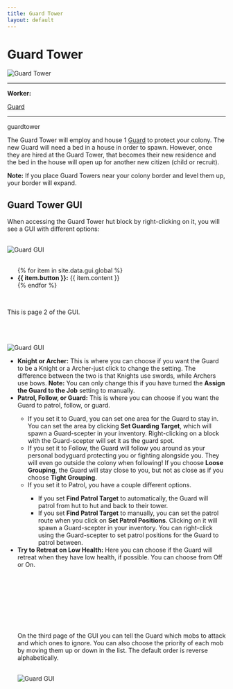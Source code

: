 ```yaml
---
title: Guard Tower
layout: default
---
```

# Guard Tower

<div class="infobox box text-center">
    <img src="../../assets/images/buildings/guardtower.png" alt="Guard Tower" />
    <hr />
    <div class="row section-text text-left">
        <div class="col">
        <p><strong>Worker:</strong></p>
        </div>
        <div class="col">
        <p><a href="../workers/guard">Guard</a></p>
        </div>
    </div>
    <hr />
    <recipe>guardtower</recipe>
</div>

The Guard Tower will employ and house 1 [Guard](../../source/workers/guard) to protect your colony. The new Guard will need a bed in a house in order to spawn. However, once they are hired at the Guard Tower, that becomes their new residence and the bed in the house will open up for another new citizen (child or recruit).

<strong>Note:</strong> If you place Guard Towers near your colony border and level them up, your border will expand.

## Guard Tower GUI

When accessing the Guard Tower hut block by right-clicking on it, you will see a GUI with different options:

<br>
<div class="row">
  <div class="col-sm-12 col-md">
    <img src="../../assets/images/gui/guardtowergui1.png" class="img-fluid mx-auto" alt="Guard GUI">
  </div>
  <div class="col-sm-12 col-md">
    <br>
    <ul>
      {% for item in site.data.gui.global %}
        <li><strong>{{ item.button }}:</strong> {{ item.content }}</li>
      {% endfor %}
    </ul>
  </div>
</div>
<br>

This is page 2 of the GUI.

<div class="row">
  <div class="col-sm-12 col-md">
    <br><br><br>
    <img src="../../assets/images/gui/barrackstowergui2.png" class="img-fluid mx-auto" alt="Guard GUI">
  </div>
  <div class="col-sm-12 col-md">
    <ul>
        <li><strong>Knight or Archer:</strong> This is where you can choose if you want the Guard to be a Knight or a Archer-just click to change the setting. The difference between the two is that Knights use swords, while Archers use bows. <b>Note:</b> You can only change this if you have turned the <strong>Assign the Guard to the Job</strong> setting to manually.</li>
        <li><strong>Patrol, Follow, or Guard:</strong> This is where you can choose if you want the Guard to patrol, follow, or guard.</li>      
        <ul>
        <li>If you set it to Guard, you can set one area for the Guard to stay in. You can set the area by clicking <b>Set Guarding Target</b>, which will spawn a Guard-scepter in your inventory. Right-clicking on a block with the Guard-scepter will set it as the guard spot. </li>
        <li>If you set it to Follow, the Guard will follow you around as your personal bodyguard protecting you or fighting alongside you. They will even go outside the colony when following! If you choose <b>Loose Grouping</b>, the Guard will stay close to you, but not as close as if you choose <b>Tight Grouping</b>.</li>
        <li>If you set it to Patrol, you have a couple different options. </li>
        <ul>
            <li>If you set <strong>Find Patrol Target</strong> to automatically, the Guard will patrol from hut to hut and back to their tower.</li>
            <li>If you set <strong>Find Patrol Target</strong> to manually, you can set the patrol route when you click on <b>Set Patrol Positions</b>. Clicking on it will spawn a Guard-scepter in your inventory. You can right-click using the Guard-scepter to set patrol positions for the Guard to patrol between.</li>
      </ul>
    </ul>
        <li><strong>Try to Retreat on Low Health:</strong> Here you can choose if the Guard will retreat when they have low health, if possible. You can choose from Off or On.  
<br>

<br><br><br><br><br><br><br>

On the third page of the GUI you can tell the Guard which mobs to attack and which ones to ignore. You can also choose the priority of each mob by moving them up or down in the list. The default order is reverse alphabetically.
<div class="row">
  <div class="col-sm-12 col-md">
    <br>
    <img src="../../assets/images/gui/barrackstowergui3.png" class="img-fluid mx-auto" alt="Guard GUI">
  </div>
  <div class="col-sm-12 col-md">
</div>
